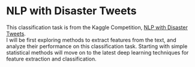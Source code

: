 # NLP with Disaster Tweets
This classification task is from the Kaggle Competition, [NLP with Disaster Tweets](https://www.kaggle.com/c/nlp-getting-started).  
I will be first exploring methods to extract features from the text, and analyze their performance on this classification task. 
Starting with simple statistical methods will move on to the latest deep learning techniques for feature extraction and classification.
